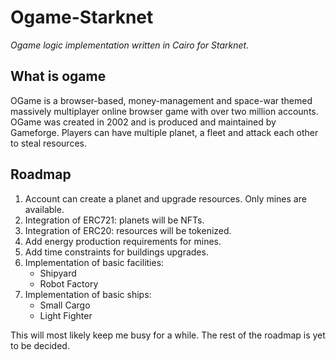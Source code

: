 # Ogame-Starknet

_Ogame logic implementation written in Cairo for Starknet._

## What is ogame

OGame is a browser-based, money-management and space-war themed massively multiplayer online browser game with over two million accounts. OGame was created in 2002 and is produced and maintained by Gameforge. Players can have multiple planet, a fleet and attack each other to steal resources.

## Roadmap

1. Account can create a planet and upgrade resources. Only mines are available.
2. Integration of ERC721: planets will be NFTs.
3. Integration of ERC20: resources will be tokenized.
4. Add energy production requirements for mines.
5. Add time constraints for buildings upgrades.
6. Implementation of basic facilities:
   - Shipyard
   - Robot Factory
7. Implementation of basic ships:
   - Small Cargo
   - Light Fighter

This will most likely keep me busy for a while. The rest of the roadmap is yet to be decided.
